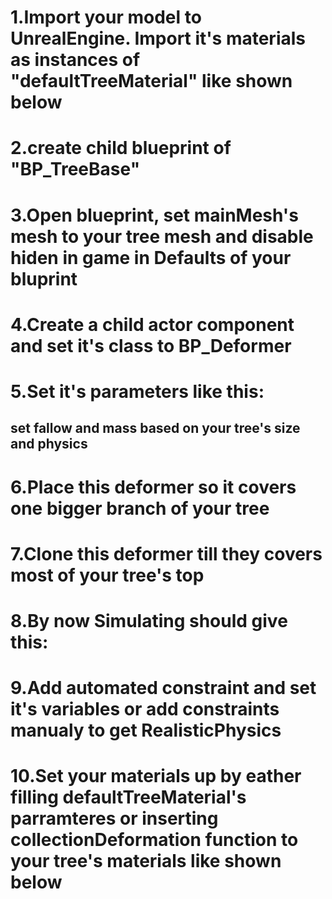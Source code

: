 # 1.Import your model to UnrealEngine. Import it's materials as instances of "defaultTreeMaterial" like shown below

# 2.create child blueprint of "BP_TreeBase" 

# 3.Open blueprint, set mainMesh's mesh to your tree mesh and disable hiden in game in Defaults of your bluprint

# 4.Create a child actor component and set it's class to BP_Deformer

# 5.Set it's parameters like this:

## set fallow and mass based on your tree's size and physics

# 6.Place this deformer so it covers one bigger branch of your tree

# 7.Clone this deformer till they covers most of your tree's top

# 8.By now Simulating should give this:

# 9.Add automated constraint and set it's variables or add constraints manualy to get RealisticPhysics

# 10.Set your materials up by eather filling defaultTreeMaterial's parramteres or inserting collectionDeformation function to your tree's materials like shown below
